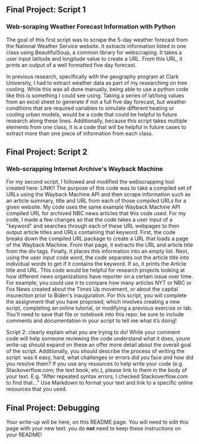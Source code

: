 ## Final Project: Script 1
### Web-scraping Weather Forecast Information with Python
The goal of this first script was to scrape the 5-day weather forecast from the National Weather Service website. It extracts information listed in one class using BeautifulSoup, a common library for webscraping. It takes a user input latitude and longitude value to create a URL. From this URL, it prints an output of a well formatted five day forecast. 

In previous research, specifically with the geography program at Clark University, I had to extract weather data as part of my researching on tree cooling. While this was all done manually, being able to use a python code like this is something I could see using. Taking a series of lat/long values from an excel sheet to generate if not a full five day forecast, but weather conditions that are required variables to simulate different heating or cooling urban models, would be a code that could be helpful to future research along these lines. Additionally, because this script takes multiple elements from one class, it is a code that will be helpful in future cases to extract more than one piece of information from each class. 

## Final Project: Script 2
### Web-scrapping Internet Archive's Wayback Machine
For my second script, I followed and modified the webscrapping tool created here: LINK!! The purpose of this code was to take a compiled set of URLs using the Wayback Machine API and then scrape information such as an article summary, title and URL from each of those compiled URLs for a given website. My code uses the same example Wayback Machine API compiled URL for archived NBC news articles that this code used. For my code, I made a few changes so that the code takes a user input of a "keyword" and searches through each of these URL webpages to then output article titles and URLs containing that keyword. First, the code breaks down the compiled URL package to create a URL that loads a page of the Wayback Machine. From that page, it extracts the URL and article title from the div tags. Finally, it places this information into an empty list. Next, using the user input code word, the code separates out the article title into individual words to get if it contains the keyword. If so, it prints the Article title and URL. This code would be helpful for research projects looking at how different news organizations have reporter on a certain issue over time. For example, you could use it to compare how many articles NYT or NBC or Fox News created about the Times Up movement, or about the capital insurection prior to Biden's inauguration.
For this script, you will complete the assignment that you have proposed, which involves creating a new script, completing an online tutorial, or modifying a previous exercise or lab. You'll need to save that file or notebook into this repo: be sure to include comments and documentation in your script to tell me what it’s doing!

Script 2: clearly explain what you are trying to do! While your comment code will help someone reviewing the code understand what it does, youre write-up should expand on these an offer more detail about the overall goal of the script. Additionally, you should describe the process of writing the script: was it easy, hard, what challenges or errors did you face and how did you resolve them? If you use any resources to help write your code (e.g. Stackoverflow.com; the text book; etc.), please link to them in the body of your text. E.g. “After repeated syntax errors, I checked Stackoverflow.com to find that…” Use Markdown to format your text and link to a specific online resources that you used.


## Final Project: Debugging
Your write-up will be here, on this README page. You will need to edit this page with your new text: you do **not** need to keep these instructions on your README! 
